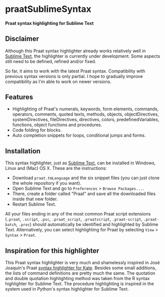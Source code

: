 # praatSublimeSyntax

#### Praat syntax highlighting for Sublime Text

## Disclaimer

Although this Praat syntax highlighter already works relatively
well in [Sublime Text][], the highlighter is currently under development.
Some aspects still need to be defined, refined and/or fixed.

So far, it aims to work with the latest Praat syntax. Compatibility with
previous syntax versions is only partial. I hope to gradually improve
compatibility as I'm able to work on newer versions.

## Features

* Highlighting of Praat's numerals, keywords, form elements,
commands, operators, comments, quoted texts, methods, objects,
objectDirectives, systemDirectives, fileDirectives, directives, colors,
predefinedVariables, functions, object functions and procedures.
* Code folding for blocks.
* Auto completion snippets for loops, conditional jumps and forms.

## Installation

This syntax highlighter, just as [Sublime Text][], can be installed in Windows,
Linux and (Mac) OS X. These are the instructions:
* Download `praat.tmLanguage` and the six snippet files (you can just clone
the whole repository if you want).
* Open Sublime Text and go to `Preferences` > `Browse Packages...`.
* There, create a folder called "Praat" and save all the downloaded files inside
that new folder.
* Restart Sublime Text.

All your files ending in any of the most common Praat script extensions
(`.praat`, `.script`, `.psc`, `.praat_script`, `.praatscript`,
`.praat-script`, `.praat-batch`, `.proc`) should automatically be
identified and highlighted by Sublime Text. Alternatively, you can
select highlighting for Praat by selecting `View` > `Syntax` > `Praat`.

## Inspiration for this highlighter

This Praat syntax highlighter is very much and shamelessly inspired in
José Joaquín's Praat [syntax highlighter for Kate][]. Besides some small additions,
the lists of command definitions are pretty much the same. The quotation
and double quotation highlighting method was taken from the R syntax
highlighter for Sublime Text. The procedure highlighting is inspired in
the system used in Python's syntax highlighter for Sublime Text.

[syntax highlighter for Kate]: https://github.com/jjatria/praatKateSyntax
[Sublime Text]: http://www.sublimetext.com/
